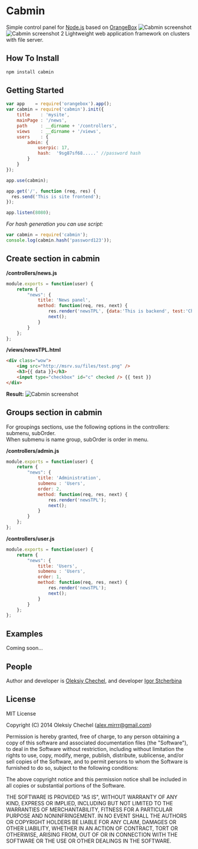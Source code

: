 # Cabmin
Simple control panel for [Node.js](http://nodejs.org) based on [OrangeBox](https://github.com/mirrr/orangebox) 
![Cabmin screenshot](http://msrv.su/files/screen.png)
![Cabmin screenshot 2](http://msrv.su/files/screen2.png) 
Lightweight  web application framework on clusters with file server.
   
    

## How To Install   
```bash
npm install cabmin
```

   


## Getting Started

```js
var app    = require('orangebox').app();
var cabmin = require('cabmin').init({
    title    : 'mysite',
    mainPage : '/news',
    path     : __dirname + '/controllers',
    views    : __dirname + '/views',
    users    : {
        admin: {
            userpic: 17,
            hash:  '9sg87sf68.....' //password hash 
        }
    }
});

app.use(cabmin);

app.get('/', function (req, res) {
  res.send('This is site frontend');
});

app.listen(8080);
```
   
*For hash generation you can use script:*
```js
var cabmin = require('cabmin');
console.log(cabmin.hash('password123'));
```

## Create section in cabmin
 
**/controllers/news.js**   
   
```js
module.exports = function(user) { 
    return {
        "news": {
            title: 'News panel',
            method: function(req, res, next) {
                res.render('newsTPL', {data:'This is backend', test:'Check Me'});
                next();
            }
        }
    };
};
```
   
**/views/newsTPL.html**

```html
<div class="wow">
    <img src="http://msrv.su/files/test.png" />
    <h3>{{ data }}</h3>
    <input type="checkbox" id="c" checked /> {{ test }}
</div>
```
   
**Result:**
![Cabmin screenshot](http://msrv.su/files/totem.png)

## Groups section in cabmin
For groupings sections, use the following options in the controllers: submenu, subOrder.  
When submenu is name group, subOrder is order in menu.

**/controllers/admin.js**   
   
```js
module.exports = function(user) { 
    return {
        "news": {
            title: 'Administration',
            submenu : 'Users',
            order: 2,
            method: function(req, res, next) {
                res.render('newsTPL');
                next();
            }
        }
    };
};
```

**/controllers/user.js**   
   
```js
module.exports = function(user) { 
    return {
        "news": {
            title: 'Users',
            submenu : 'Users',
            order: 1,
            method: function(req, res, next) {
                res.render('newsTPL');
                next();
            }
        }
    };
};
```
## Examples
Coming soon...
   
## People

Author and developer is [Oleksiy Chechel](https://github.com/mirrr), and developer [Igor Stcherbina](https://github.com/eagle7410)    
   


## License
   
MIT License   
   
Copyright (C) 2014 Oleksiy Chechel (alex.mirrr@gmail.com)   
   
Permission is hereby granted, free of charge, to any person obtaining a copy of this software and associated documentation files (the "Software"), to deal in the Software without restriction, including without limitation the rights to use, copy, modify, merge, publish, distribute, sublicense, and/or sell copies of the Software, and to permit persons to whom the Software is furnished to do so, subject to the following conditions:   
   
The above copyright notice and this permission notice shall be included in all copies or substantial portions of the Software.   
   
THE SOFTWARE IS PROVIDED "AS IS", WITHOUT WARRANTY OF ANY KIND, EXPRESS OR IMPLIED, INCLUDING BUT NOT LIMITED TO THE WARRANTIES OF MERCHANTABILITY, FITNESS FOR A PARTICULAR PURPOSE AND NONINFRINGEMENT. IN NO EVENT SHALL THE AUTHORS OR COPYRIGHT HOLDERS BE LIABLE FOR ANY CLAIM, DAMAGES OR OTHER LIABILITY, WHETHER IN AN ACTION OF CONTRACT, TORT OR OTHERWISE, ARISING FROM, OUT OF OR IN CONNECTION WITH THE SOFTWARE OR THE USE OR OTHER DEALINGS IN THE SOFTWARE.
